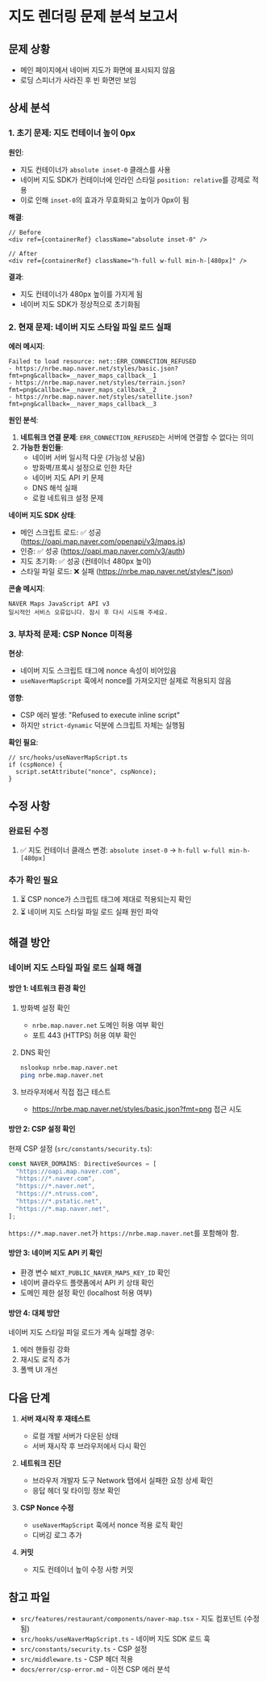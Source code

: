 # 지도 렌더링 문제 분석 보고서

## 문제 상황
- 메인 페이지에서 네이버 지도가 화면에 표시되지 않음
- 로딩 스피너가 사라진 후 빈 화면만 보임

## 상세 분석

### 1. 초기 문제: 지도 컨테이너 높이 0px

**원인**:
- 지도 컨테이너가 `absolute inset-0` 클래스를 사용
- 네이버 지도 SDK가 컨테이너에 인라인 스타일 `position: relative`를 강제로 적용
- 이로 인해 `inset-0`의 효과가 무효화되고 높이가 0px이 됨

**해결**:
```tsx
// Before
<div ref={containerRef} className="absolute inset-0" />

// After  
<div ref={containerRef} className="h-full w-full min-h-[480px]" />
```

**결과**:
- 지도 컨테이너가 480px 높이를 가지게 됨
- 네이버 지도 SDK가 정상적으로 초기화됨

### 2. 현재 문제: 네이버 지도 스타일 파일 로드 실패

**에러 메시지**:
```
Failed to load resource: net::ERR_CONNECTION_REFUSED
- https://nrbe.map.naver.net/styles/basic.json?fmt=png&callback=__naver_maps_callback__1
- https://nrbe.map.naver.net/styles/terrain.json?fmt=png&callback=__naver_maps_callback__2
- https://nrbe.map.naver.net/styles/satellite.json?fmt=png&callback=__naver_maps_callback__3
```

**원인 분석**:
1. **네트워크 연결 문제**: `ERR_CONNECTION_REFUSED`는 서버에 연결할 수 없다는 의미
2. **가능한 원인들**:
   - 네이버 서버 일시적 다운 (가능성 낮음)
   - 방화벽/프록시 설정으로 인한 차단
   - 네이버 지도 API 키 문제
   - DNS 해석 실패
   - 로컬 네트워크 설정 문제

**네이버 지도 SDK 상태**:
- 메인 스크립트 로드: ✅ 성공 (https://oapi.map.naver.com/openapi/v3/maps.js)
- 인증: ✅ 성공 (https://oapi.map.naver.com/v3/auth)
- 지도 초기화: ✅ 성공 (컨테이너 480px 높이)
- 스타일 파일 로드: ❌ 실패 (https://nrbe.map.naver.net/styles/*.json)

**콘솔 메시지**:
```
NAVER Maps JavaScript API v3
일시적인 서비스 오류입니다. 잠시 후 다시 시도해 주세요.
```

### 3. 부차적 문제: CSP Nonce 미적용

**현상**:
- 네이버 지도 스크립트 태그에 nonce 속성이 비어있음
- `useNaverMapScript` 훅에서 nonce를 가져오지만 실제로 적용되지 않음

**영향**:
- CSP 에러 발생: "Refused to execute inline script"
- 하지만 `strict-dynamic` 덕분에 스크립트 자체는 실행됨

**확인 필요**:
```tsx
// src/hooks/useNaverMapScript.ts
if (cspNonce) {
  script.setAttribute("nonce", cspNonce);
}
```

## 수정 사항

### 완료된 수정
1. ✅ 지도 컨테이너 클래스 변경: `absolute inset-0` → `h-full w-full min-h-[480px]`

### 추가 확인 필요
1. ⏳ CSP nonce가 스크립트 태그에 제대로 적용되는지 확인
2. ⏳ 네이버 지도 스타일 파일 로드 실패 원인 파악

## 해결 방안

### 네이버 지도 스타일 파일 로드 실패 해결

#### 방안 1: 네트워크 환경 확인
1. 방화벽 설정 확인
   - `nrbe.map.naver.net` 도메인 허용 여부 확인
   - 포트 443 (HTTPS) 허용 여부 확인

2. DNS 확인
   ```bash
   nslookup nrbe.map.naver.net
   ping nrbe.map.naver.net
   ```

3. 브라우저에서 직접 접근 테스트
   - https://nrbe.map.naver.net/styles/basic.json?fmt=png 접근 시도

#### 방안 2: CSP 설정 확인
현재 CSP 설정 (`src/constants/security.ts`):
```typescript
const NAVER_DOMAINS: DirectiveSources = [
  "https://oapi.map.naver.com",
  "https://*.naver.com",
  "https://*.naver.net",
  "https://*.ntruss.com",
  "https://*.pstatic.net",
  "https://*.map.naver.net",
];
```

`https://*.map.naver.net`가 `https://nrbe.map.naver.net`를 포함해야 함.

#### 방안 3: 네이버 지도 API 키 확인
- 환경 변수 `NEXT_PUBLIC_NAVER_MAPS_KEY_ID` 확인
- 네이버 클라우드 플랫폼에서 API 키 상태 확인
- 도메인 제한 설정 확인 (localhost 허용 여부)

#### 방안 4: 대체 방안
네이버 지도 스타일 파일 로드가 계속 실패할 경우:
1. 에러 핸들링 강화
2. 재시도 로직 추가
3. 폴백 UI 개선

## 다음 단계

1. **서버 재시작 후 재테스트**
   - 로컬 개발 서버가 다운된 상태
   - 서버 재시작 후 브라우저에서 다시 확인

2. **네트워크 진단**
   - 브라우저 개발자 도구 Network 탭에서 실패한 요청 상세 확인
   - 응답 헤더 및 타이밍 정보 확인

3. **CSP Nonce 수정**
   - `useNaverMapScript` 훅에서 nonce 적용 로직 확인
   - 디버깅 로그 추가

4. **커밋**
   - 지도 컨테이너 높이 수정 사항 커밋

## 참고 파일
- `src/features/restaurant/components/naver-map.tsx` - 지도 컴포넌트 (수정됨)
- `src/hooks/useNaverMapScript.ts` - 네이버 지도 SDK 로드 훅
- `src/constants/security.ts` - CSP 설정
- `src/middleware.ts` - CSP 헤더 적용
- `docs/error/csp-error.md` - 이전 CSP 에러 분석

